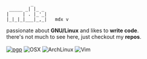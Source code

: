 ```
         _
 _____ _| |_ _
|     | . |_'_|   
|_|_|_|___|_,_|   mdx v
```
passionate about **GNU/Linux** and likes to **write code**.
<br/>
there's not much to see here, just checkout my **repos**.
<br/>
<br>
[![pgp](https://img.shields.io/badge/pgp-0x9BA6ADCC0F05BE4B-313131?style=flat&labelColor=545454&color=313131)](https://github.com/mdxv.gpg)
![OSX](https://badgen.net/badge/icon/OSX?icon=apple&label&color=black)
![ArchLinux](https://img.shields.io/badge/Arch%20Linux-1793D1?logo=arch-linux&logoColor=fff&color=313131&labelColor=545454)
![Vim](https://img.shields.io/badge/VIM-%2311AB00.svg?style=flat&logo=vim&logoColor=white&color=313131&labelColor=545454)
